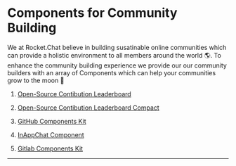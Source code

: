 # Components for Community Building

We at Rocket.Chat believe in  building susatinable online communities which can provide a holistic environment to all members around the world :earth_americas:. To enhance the community building experience we provide our our community builders with an array of Components which can help your communities grow to the moon :rocket:


1. <a href="./leaderboard#open-source-contibution-leaderboard
" target="_blank">Open-Source Contibution Leaderboard</a>

2. <a href="./leaderboardcompact#open-source-contibution-leaderboard-compact
" target="_blank">Open-Source Contibution Leaderboard Compact</a>

3. <a href="./github">GitHub Components Kit</a>

4. <a href="./inappchat">InAppChat Component</a>

5. <a href="./gitlab">Gitlab Components Kit</a>

---











